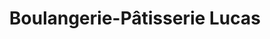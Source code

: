 ---
title: "Boulangerie-Pâtisserie Lucas"
url: /bignan/boulangerie-patisserie-lucas/
shop: boulangerie
---